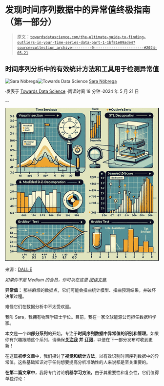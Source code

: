# 发现时间序列数据中的异常值终极指南（第一部分）

> 原文：[`towardsdatascience.com/the-ultimate-guide-to-finding-outliers-in-your-time-series-data-part-1-1bf81e09ade4?source=collection_archive---------0-----------------------#2024-05-21`](https://towardsdatascience.com/the-ultimate-guide-to-finding-outliers-in-your-time-series-data-part-1-1bf81e09ade4?source=collection_archive---------0-----------------------#2024-05-21)

## 时间序列分析中的有效统计方法和工具用于检测异常值

[](https://medium.com/@saranobregafn?source=post_page---byline--1bf81e09ade4--------------------------------)![Sara Nóbrega](https://medium.com/@saranobregafn?source=post_page---byline--1bf81e09ade4--------------------------------)[](https://towardsdatascience.com/?source=post_page---byline--1bf81e09ade4--------------------------------)![Towards Data Science](https://towardsdatascience.com/?source=post_page---byline--1bf81e09ade4--------------------------------) [Sara Nóbrega](https://medium.com/@saranobregafn?source=post_page---byline--1bf81e09ade4--------------------------------)

·发表于 [Towards Data Science](https://towardsdatascience.com/?source=post_page---byline--1bf81e09ade4--------------------------------) ·阅读时间 18 分钟 ·2024 年 5 月 21 日

--

![](img/084a852b02fa1164728777478dd29184.png)

来源：[DALL·E](https://openai.com/index/dall-e-2/)

*如果你不是 Medium 的会员，你可以在这里* [*阅读文章*](https://medium.com/towards-data-science/the-ultimate-guide-to-finding-outliers-in-your-time-series-data-part-1-1bf81e09ade4?sk=215c6094b7bdc43812933df4c94d8cc7)*.*

**异常值：** 那些麻烦的数据点，它们可能会扭曲统计模型、扭曲预测结果，并破坏决策过程。

难怪它们在数据分析中不太受欢迎。

我叫 Sara，我拥有物理学硕士学位。目前，我在一家全球能源公司担任数据科学家。

本文是一个**四部分系列**的开始，专注于**时间序列数据中异常值的识别和管理**。如果你有兴趣跟随这个系列，请确保[**关注我**](https://medium.com/@saranobregafn) **并** [**订阅**](https://medium.com/@saranobregafn/subscribe)，以便在下一部分发布时收到更新！

在这篇**初步文章**中，我们探讨了**视觉和统计方法**，以有效识别时间序列数据中的异常值。这些基础知识对于任何想要提高分析准确性的人来说都是至关重要的。

**在第二篇文章中**，我将专门讨论**机器学习方法**，由于其重要性和复杂性，它们值得单独讨论：
